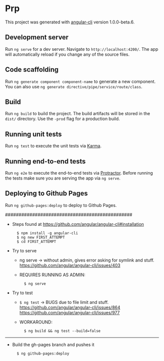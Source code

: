 # Prp

This project was generated with [angular-cli](https://github.com/angular/angular-cli) version 1.0.0-beta.6.

## Development server
Run `ng serve` for a dev server. Navigate to `http://localhost:4200/`. The app will automatically reload if you change any of the source files.

## Code scaffolding

Run `ng generate component component-name` to generate a new component. You can also use `ng generate directive/pipe/service/route/class`.

## Build

Run `ng build` to build the project. The build artifacts will be stored in the `dist/` directory. Use the `-prod` flag for a production build.

## Running unit tests

Run `ng test` to execute the unit tests via [Karma](https://karma-runner.github.io).

## Running end-to-end tests

Run `ng e2e` to execute the end-to-end tests via [Protractor](http://www.protractortest.org/). 
Before running the tests make sure you are serving the app via `ng serve`.

## Deploying to Github Pages

Run `ng github-pages:deploy` to deploy to Github Pages.

###############################################

- Steps found at https://github.com/angular/angular-cli#installation

        $ npm install -g angular-cli
        $ ng new FIRST_ATTEMPT
        $ cd FIRST_ATTEMPT

- Try to serve
  - ng serve -> without admin, gives error asking for symlink and stuff. https://github.com/angular/angular-cli/issues/403
  - REQUIRES RUNNING AS ADMIN:
  
          $ ng serve

- Try to test
  - `$ ng test` -> BUGS due to file limit and stuff. https://github.com/angular/angular-cli/issues/864 https://github.com/angular/angular-cli/issues/977
  - WORKAROUND:

          $ ng build && ng test --build=false

---
- Build the gh-pages branch and pushes it

        $ ng github-pages:deploy
